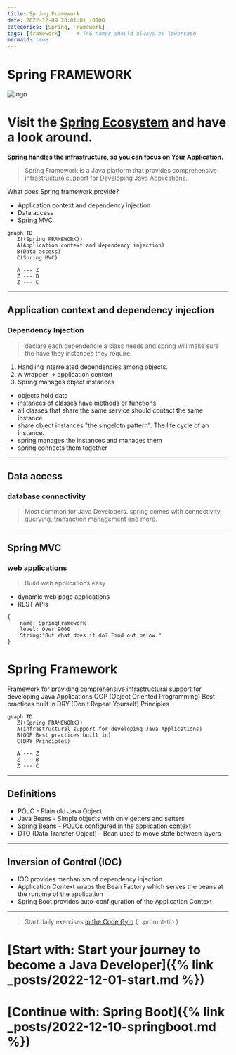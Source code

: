 ```yaml
---
title: Spring Framework
date: 2022-12-09 20:01:01 +0100
categories: [Spring, Framework]
tags: [framework]     # TAG names should always be lowercase
mermaid: true
---
```


# Spring FRAMEWORK
![logo](https://miro.medium.com/max/716/1*jMQ9lkY5SBnbcOlJB4aizg.png)
# Visit the [Spring Ecosystem](https://springtutorials.com/spring-ecosystem/) and have a look around.
**Spring handles the infrastructure, so you can focus on Your Application.**
> Spring Framework is a Java platform that provides comprehensive infrastructure support for Developing Java Applications.

What does Spring framework provide?
- Application context and dependency injection
- Data access
- Spring MVC

```mermaid
graph TD
   Z((Spring FRAMEWORK))
   A(Application context and dependency injection)
   B(Data access)
   C(Spring MVC)
   
   A --- Z
   Z --- B
   Z --- C
```

---
## Application context and dependency injection
### Dependency Injection
> declare each dependencie a class needs and spring will make sure the have they instances they require.

1. Handling interrelated dependencies among objects.
2. A wrapper -> application context
3. Spring manages object instances

- objects hold data
- instances of classes have methods or functions
- all classes that share the same service should contact the same instance
- share object instances "the singelotn pattern". The life cycle of an instance.
- spring manages the instances and manages them
- spring connects them together

---
## Data access
### database connectivity
> Most common for Java Developers.
spring comes with connectivity, querying, transaction management and more.

---
## Spring MVC
### web applications
> Build web applications easy
- dynamic web page applications
- REST APIs


```
{
	name: SpringFramework
	level: Over 9000
	String:"But What does it do? Find out below."
}
```
# Spring Framework
Framework for providing comprehensive infrastructural support for developing Java Applications
OOP (Object Oriented Programming) Best practices built in
DRY (Don't Repeat Yourself) Principles

```mermaid
graph TD
   Z((Spring FRAMEWORK))
   A(infrastructural support for developing Java Applications)
   B(OOP Best practices built in)
   C(DRY Principles)
   
   A --- Z
   Z --- B
   Z --- C
```

---
## Definitions
* POJO - Plain old Java Object
* Java Beans - Simple objects with only getters and setters
* Spring Beans - POJOs configured in the application context
* DTO  (Data Transfer Object) - Bean used to move state between layers
----

## Inversion of Control (IOC)
-  IOC provides mechanism of dependency injection
-  Application Context wraps the Bean Factory which serves the beans at the runtime of the application
- Spring Boot provides auto-configuration of the Application Context





***
> Start daily exercises [in the Code Gym](https://codegym.cc/)
{: .prompt-tip }

# [Start with: Start your journey to become a Java Developer]({% link _posts/2022-12-01-start.md %})
# [Continue with: Spring Boot]({% link _posts/2022-12-10-springboot.md %})
